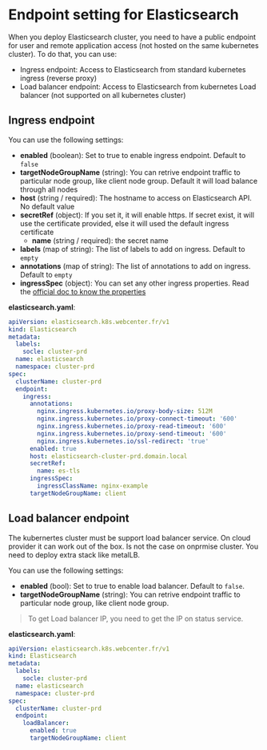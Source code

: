 # Endpoint setting for Elasticsearch

When you deploy Elasticsearch cluster, you need to have a public endpoint for user and remote application access (not hosted on the same kubernetes cluster). To do that, you can use:
  - Ingress endpoint: Access to Elasticsearch from standard kubernetes ingress (reverse proxy)
  - Load balancer endpoint: Access to Elasticsearch from kubernetes Load balancer (not supported on all kubernetes cluster)

## Ingress endpoint

You can use the following settings:
- **enabled** (boolean): Set to true to enable ingress endpoint. Default to `false`
- **targetNodeGroupName** (string): You can retrive endpoint traffic to particular node group, like client node group. Default it will load balance through all nodes
- **host** (string / required): The hostname to access on Elasticsearch API. No default value
- **secretRef** (object): If you set it, it will enable https. If secret exist, it will use the certificate provided, else it will used the default ingress certificate
  - **name** (string / required): the secret name
- **labels** (map of string): The list of labels to add on ingress. Default to `empty`
- **annotations** (map of string): The list of annotations to add on ingress. Default to `empty`
- **ingressSpec** (object): You can set any other ingress properties. Read the [official doc to know the properties](https://kubernetes.io/docs/concepts/services-networking/ingress/)


**elasticsearch.yaml**:
```yaml
apiVersion: elasticsearch.k8s.webcenter.fr/v1
kind: Elasticsearch
metadata:
  labels:
    socle: cluster-prd
  name: elasticsearch
  namespace: cluster-prd
spec:
  clusterName: cluster-prd
  endpoint:
    ingress:
      annotations:
        nginx.ingress.kubernetes.io/proxy-body-size: 512M
        nginx.ingress.kubernetes.io/proxy-connect-timeout: '600'
        nginx.ingress.kubernetes.io/proxy-read-timeout: '600'
        nginx.ingress.kubernetes.io/proxy-send-timeout: '600'
        nginx.ingress.kubernetes.io/ssl-redirect: 'true'
      enabled: true
      host: elasticsearch-cluster-prd.domain.local
      secretRef:
        name: es-tls
      ingressSpec:
        ingressClassName: nginx-example
      targetNodeGroupName: client
```

## Load balancer endpoint

The kubernertes cluster must be support load balancer service. On cloud provider it can work out of the box. Is not the case on onprmise cluster. You need to deploy extra stack like metalLB.

You can use the following settings:
- **enabled** (bool): Set to true to enable load balancer. Default to `false`.
- **targetNodeGroupName** (string): You can retrive endpoint traffic to particular node group, like client node group.

> To get Load balancer IP, you need to get the IP on status service.

**elasticsearch.yaml**:
```yaml
apiVersion: elasticsearch.k8s.webcenter.fr/v1
kind: Elasticsearch
metadata:
  labels:
    socle: cluster-prd
  name: elasticsearch
  namespace: cluster-prd
spec:
  clusterName: cluster-prd
  endpoint:
    loadBalancer:
      enabled: true
      targetNodeGroupName: client
```